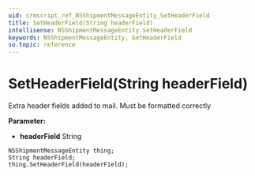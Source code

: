 ```yaml
---
uid: crmscript_ref_NSShipmentMessageEntity_SetHeaderField
title: SetHeaderField(String headerField)
intellisense: NSShipmentMessageEntity.SetHeaderField
keywords: NSShipmentMessageEntity, GetHeaderField
so.topic: reference
---
```


# SetHeaderField(String headerField)

Extra header fields added to mail. Must be formatted correctly

**Parameter:** 
* **headerField** String

```crmscript
NSShipmentMessageEntity thing;
String headerField;
thing.SetHeaderField(headerField);
```

